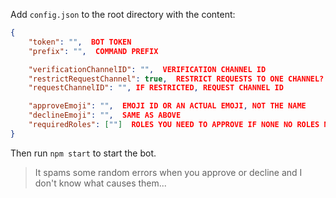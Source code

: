 Add `config.json` to the root directory with the content:

```json
{
    "token": "",  BOT TOKEN
    "prefix": "",  COMMAND PREFIX

    "verificationChannelID": "",  VERIFICATION CHANNEL ID
    "restrictRequestChannel": true,  RESTRICT REQUESTS TO ONE CHANNEL?
    "requestChannelID": "", IF RESTRICTED, REQUEST CHANNEL ID

    "approveEmoji": "",  EMOJI ID OR AN ACTUAL EMOJI, NOT THE NAME
    "declineEmoji": "",  SAME AS ABOVE
    "requiredRoles": [""]  ROLES YOU NEED TO APPROVE IF NONE NO ROLES NEEDED
}
```

Then run `npm start` to start the bot.

> It spams some random errors when you approve or decline and I don't know what causes them...

